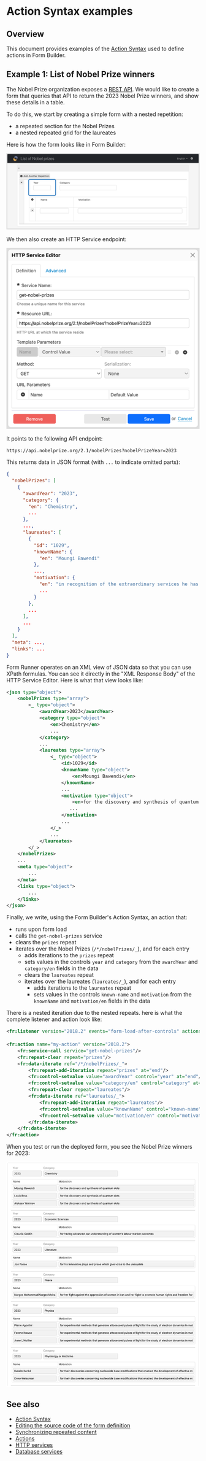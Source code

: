 # Action Syntax examples
  
## Overview

This document provides examples of the [Action Syntax](actions-syntax.md) used to define actions in Form Builder.

## Example 1: List of Nobel Prize winners

The Nobel Prize organization exposes a [REST API](https://www.nobelprize.org/about/developer-zone-2/). We would like to create a form that queries that API to return the 2023 Nobel Prize winners, and show these details in a table.

To do this, we start by creating a simple form with a nested repetition:

- a repeated section for the Nobel Prizes
- a nested repeated grid for the laureates

Here is how the form looks like in Form Builder:

![Nobel Prize form](images/action-syntax-nobel-form.png)

We then also create an HTTP Service endpoint:

![Nobel Prize service](images/action-syntax-nobel-service.png)

It points to the following API endpoint:

```
https://api.nobelprize.org/2.1/nobelPrizes?nobelPrizeYear=2023
```

This returns data in JSON format (with `...` to indicate omitted parts):

```json
{
  "nobelPrizes": [
    {
      "awardYear": "2023",
      "category": {
        "en": "Chemistry",
        ...
      },
      ...,
      "laureates": [
        {
          "id": "1029",
          "knownName": {
            "en": "Moungi Bawendi"
          },
          ...,
          "motivation": {
            "en": "in recognition of the extraordinary services he has rendered by the discovery of the laws of chemical dynamics and osmotic pressure in solutions",
            ...
          }
        },
        ...
      ],
      ...
    }
  ],
  "meta": ...,
  "links": ...
}
```

Form Runner operates on an XML view of JSON data so that you can use XPath formulas. You can see it directly in the "XML Response Body" of the HTTP Service Editor. Here is what that view looks like:

```xml
<json type="object">
    <nobelPrizes type="array">
        <_ type="object">
            <awardYear>2023</awardYear>
            <category type="object">
                <en>Chemistry</en>
                ...
            </category>
            ...
            <laureates type="array">
                <_ type="object">
                    <id>1029</id>
                    <knownName type="object">
                        <en>Moungi Bawendi</en>
                    </knownName>
                    ...
                    <motivation type="object">
                        <en>for the discovery and synthesis of quantum dots</en>
                       ...
                    </motivation>
                    ...
                </_>
                ...
            </laureates>
        </_>
    </nobelPrizes>
    ...
    <meta type="object">
        ...
    </meta>
    <links type="object">
        ...
    </links>
</json>
```

Finally, we write, using the Form Builder's Action Syntax, an action that:

- runs upon form load
- calls the `get-nobel-prizes` service
- clears the `prizes` repeat
- iterates over the Nobel Prizes (`/*/nobelPrizes/_`), and for each entry
    - adds iterations to the `prizes` repeat
    - sets values in the controls `year` and `category` from the `awardYear` and `category/en` fields in the data
    - clears the `laureates` repeat
    - iterates over the laureates (`laureates/_`), and for each entry
        - adds iterations to the `laureates` repeat
        - sets values in the controls `known-name` and `motivation` from the `knownName` and `motivation/en` fields in the data

There is a nested iteration due to the nested repeats. here is what the complete listener and action look like:

```xml
<fr:listener version="2018.2" events="form-load-after-controls" actions="my-action"/>

<fr:action name="my-action" version="2018.2">
    <fr:service-call service="get-nobel-prizes"/>
    <fr:repeat-clear repeat="prizes"/>
    <fr:data-iterate ref="/*/nobelPrizes/_">
        <fr:repeat-add-iteration repeat="prizes" at="end"/>
        <fr:control-setvalue value="awardYear" control="year" at="end"/>
        <fr:control-setvalue value="category/en" control="category" at="end"/>
        <fr:repeat-clear repeat="laureates"/>
        <fr:data-iterate ref="laureates/_">
            <fr:repeat-add-iteration repeat="laureates"/>
            <fr:control-setvalue value="knownName" control="known-name" at="end"/>
            <fr:control-setvalue value="motivation/en" control="motivation" at="end"/>
        </fr:data-iterate>
    </fr:data-iterate>
</fr:action>
```

When you test or run the deployed form, you see the Nobel Prize winners for 2023:

![Nobel Prize winners](images/action-syntax-nobel-result.png)

## See also

- [Action Syntax](actions-syntax.md)
- [Editing the source code of the form definition](edit-source.md)
- [Synchronizing repeated content](synchronize-repeated-content.md)
- [Actions](actions.md)
- [HTTP services](http-services.md)
- [Database services](database-services.md)
